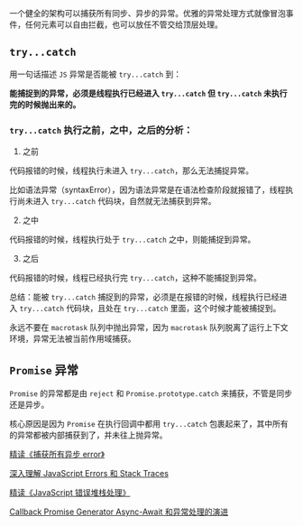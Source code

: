 一个健全的架构可以捕获所有同步、异步的异常。优雅的异常处理方式就像冒泡事件，任何元素可以自由拦截，也可以放任不管交给顶层处理。

## `try...catch`

用一句话描述 `JS` 异常是否能被 `try...catch` 到：

**能捕捉到的异常，必须是线程执行已经进入 `try...catch` 但 `try...catch` 未执行完的时候抛出来的。**

### `try...catch` 执行之前，之中，之后的分析：

1. 之前

代码报错的时候，线程执行未进入 `try...catch`，那么无法捕捉异常。

比如语法异常（syntaxError），因为语法异常是在语法检查阶段就报错了，线程执行尚未进入 `try...catch` 代码块，自然就无法捕获到异常。

2. 之中

代码报错的时候，线程执行处于 `try...catch` 之中，则能捕捉到异常。

3. 之后

代码报错的时候，线程已经执行完 `try...catch`，这种不能捕捉到异常。

总结：能被 `try...catch` 捕捉到的异常，必须是在报错的时候，线程执行已经进入 `try...catch` 代码块，且处在 `try...catch` 里面，这个时候才能被捕捉到。

永远不要在 `macrotask` 队列中抛出异常，因为 `macrotask` 队列脱离了运行上下文环境，异常无法被当前作用域捕获。

## `Promise` 异常

`Promise` 的异常都是由 `reject` 和 `Promise.prototype.catch` 来捕获，不管是同步还是异步。

核心原因是因为 `Promise` 在执行回调中都用 `try...catch` 包裹起来了，其中所有的异常都被内部捕获到了，并未往上抛异常。

[精读《捕获所有异步 error》](https://github.com/ascoders/weekly/blob/master/%E5%89%8D%E6%B2%BF%E6%8A%80%E6%9C%AF/209.%E7%B2%BE%E8%AF%BB%E3%80%8A%E6%8D%95%E8%8E%B7%E6%89%80%E6%9C%89%E5%BC%82%E6%AD%A5%20error%E3%80%8B.md)

[深入理解 JavaScript Errors 和 Stack Traces](https://zhuanlan.zhihu.com/p/25338849)

[精读《JavaScript 错误堆栈处理》](https://github.com/ascoders/weekly/blob/master/%E5%89%8D%E6%B2%BF%E6%8A%80%E6%9C%AF/6.%E7%B2%BE%E8%AF%BB%E3%80%8AJavaScript%20%E9%94%99%E8%AF%AF%E5%A0%86%E6%A0%88%E5%A4%84%E7%90%86%E3%80%8B.md)

[Callback Promise Generator Async-Await 和异常处理的演进](https://github.com/ascoders/blog/issues/14)
